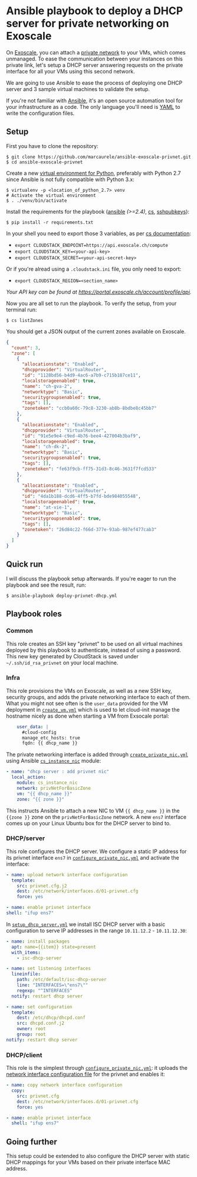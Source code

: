 # Ansible playbook to deploy a DHCP server for private networking on Exoscale

On [Exoscale](https://www.exoscale.ch), you can attach a
[private network](https://community.exoscale.ch/documentation/compute/privnet/)
to your VMs, which comes unmanaged. To ease the communication between your
instances on this private link, let's setup a DHCP server answering requests on
the private interface for all your VMs using this second network. 

We are going to use Ansible to ease the process of deploying one DHCP server
and 3 sample virtual machines to validate the setup.

If you're not familiar with [Ansible](https://www.ansible.com), it's an open
source automation tool for your infrastructure as a code.
The only language you'll need is
[YAML](https://docs.ansible.com/ansible/latest/YAMLSyntax.html) to write the
configuration files.

## Setup

First you have to clone the repository:

    $ git clone https://github.com/marcaurele/ansible-exoscale-privnet.git
    $ cd ansible-exoscale-privnet

Create a new [virtual environment for Python](https://virtualenv.pypa.io),
preferably with Python 2.7 since Ansible is not fully compatible with
Python 3.x:

    $ virtualenv -p <location_of_python_2.7> venv
    # Activate the virtual environment
    $ . ./venv/bin/activate

Install the requirements for the playbook
([ansible](https://pypi.python.org/pypi/ansible) *(>=2.4)*,
[cs](https://pypi.python.org/pypi/cs),
[sshpubkeys](https://pypi.python.org/pypi/sshpubkeys)):

    $ pip install -r requirements.txt

In your shell you need to export those 3 variables, as per
[cs documentation](https://github.com/exoscale/cs/):

  - `export CLOUDSTACK_ENDPOINT=https://api.exoscale.ch/compute`
  - `export CLOUDSTACK_KEY=<your-api-key>`
  - `export CLOUDSTACK_SECRET=<your-api-secret-key>`

Or if you're alread using a `.cloudstack.ini` file, you only need to export:

  - `export CLOUDSTACK_REGION=<section_name>`

*Your API key can be found at https://portal.exoscale.ch/account/profile/api.*

Now you are all set to run the playbook. To verify the setup, from your
terminal run:

    $ cs listZones

You should get a JSON output of the current zones available on Exoscale.

```json
{
  "count": 3, 
  "zone": [
    {
      "allocationstate": "Enabled", 
      "dhcpprovider": "VirtualRouter", 
      "id": "1128bd56-b4d9-4ac6-a7b9-c715b187ce11", 
      "localstorageenabled": true, 
      "name": "ch-gva-2", 
      "networktype": "Basic", 
      "securitygroupsenabled": true, 
      "tags": [], 
      "zonetoken": "ccb0a60c-79c8-3230-ab8b-8bdbe8c45bb7"
    }, 
    {
      "allocationstate": "Enabled", 
      "dhcpprovider": "VirtualRouter", 
      "id": "91e5e9e4-c9ed-4b76-bee4-427004b3baf9", 
      "localstorageenabled": true, 
      "name": "ch-dk-2", 
      "networktype": "Basic", 
      "securitygroupsenabled": true, 
      "tags": [], 
      "zonetoken": "fe63f9cb-ff75-31d3-8c46-3631f7fcd533"
    }, 
    {
      "allocationstate": "Enabled", 
      "dhcpprovider": "VirtualRouter", 
      "id": "4da1b188-dcd6-4ff5-b7fd-bde984055548", 
      "localstorageenabled": true, 
      "name": "at-vie-1", 
      "networktype": "Basic", 
      "securitygroupsenabled": true, 
      "tags": [], 
      "zonetoken": "26d84c22-f66d-377e-93ab-987ef477cab3"
    }
  ]
}
```

## Quick run

I will discuss the playbook setup afterwards. If you're eager to run the playbook
and see the result, run:

    $ ansible-playbook deploy-privnet-dhcp.yml

## Playbook roles

### Common

This role creates an SSH key "privnet" to be used on all virtual machines
deployed by this playbook to authenticate, instead of using a password. This
new key generated by CloudStack is saved under `~/.ssh/id_rsa_privnet` on your
local machine.

### Infra

This role provisions the VMs on Exoscale, as well as a new SSH key, security
groups, and adds the private networking interface to each of them. What you
might not see often is the `user_data` provided for the VM deployment in
[`create_vm.yml`](https://github.com/marcaurele/ansible-exoscale-privnet/blob/master/roles/infra/tasks/create_vm.yml)
which is used to let cloud-init manage the hostname nicely as done when starting
a VM from Exsocale portal:

```yaml
    user_data: |
      #cloud-config
      manage_etc_hosts: true
      fqdn: {{ dhcp_name }}
```

The private networking interface is added through
[`create_private_nic.yml`](https://github.com/marcaurele/ansible-exoscale-privnet/blob/master/roles/infra/tasks/create_private_nic.yml)
using Ansible
[`cs_instance_nic`](http://docs.ansible.com/ansible/latest/cs_instance_nic_module.html)
module:

```yaml
- name: "dhcp server : add privnet nic"
  local_action:
    module: cs_instance_nic
    network: privNetForBasicZone
    vm: "{{ dhcp_name }}"
    zone: "{{ zone }}"
```

This instructs Ansible to attach a new NIC to VM `{{ dhcp_name }}` in the
`{{zone }}` zone on the `privNetForBasicZone` network. A new `ens7` interface
comes up on your Linux Ubuntu box for the DHCP server to bind to.

### DHCP/server

This role configures the DHCP server. We configure a static IP address for
its privnet interface `ens7` in
[`configure_private_nic.yml`](https://github.com/marcaurele/ansible-exoscale-privnet/blob/master/roles/dhcp/server/tasks/configure_private_nic.yml)
and activate the interface:

```yaml
- name: upload network interface configuration
  template:
    src: privnet.cfg.j2
    dest: /etc/network/interfaces.d/01-privnet.cfg
    force: yes

- name: enable privnet interface
shell: "ifup ens7"
```

In [`setup_dhcp_server.yml`](https://github.com/marcaurele/ansible-exoscale-privnet/blob/master/roles/dhcp/server/tasks/setup_dhcp_server.yml)
we install ISC DHCP server with a basic configuration to serve IP addresses
in the range `10.11.12.2` - `10.11.12.30`:

```yaml
- name: install packages
  apt: name={{item}} state=present
  with_items:
    - isc-dhcp-server

- name: set listening interfaces
  lineinfile:
    path: /etc/default/isc-dhcp-server
    line: "INTERFACES=\"ens7\""
    regexp: "^INTERFACES"
  notify: restart dhcp server

- name: set configuration
  template:
    dest: /etc/dhcp/dhcpd.conf
    src: dhcpd.conf.j2
    owner: root
    group: root
notify: restart dhcp server
```

### DHCP/client

This role is the simplest through
[`configure_private_nic.yml`](https://github.com/marcaurele/ansible-exoscale-privnet/blob/master/roles/dhcp/client/tasks/configure_private_nic.yml): it uploads the
[network interface configuration file](https://github.com/marcaurele/ansible-exoscale-privnet/blob/master/roles/dhcp/client/files/privnet.cfg)
for the privnet and enables it:

```yaml
- name: copy network interface configuration
  copy:
    src: privnet.cfg
    dest: /etc/network/interfaces.d/01-privnet.cfg
    force: yes

- name: enable privnet interface
  shell: "ifup ens7"
```

## Going further

This setup could be extended to also configure the DHCP server with static
DHCP mappings for your VMs based on their private interface MAC address.